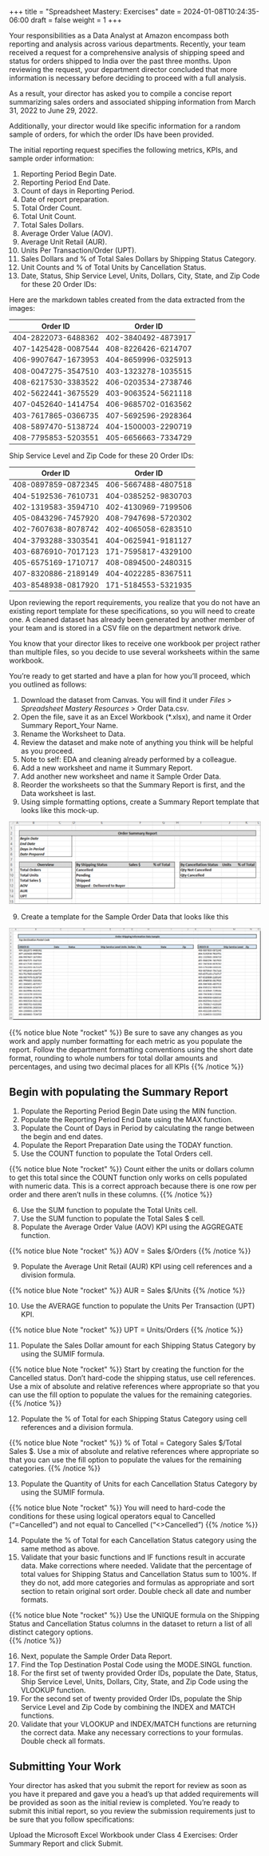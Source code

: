 +++
title = "Spreadsheet Mastery: Exercises"
date = 2024-01-08T10:24:35-06:00
draft = false
weight = 1
+++

Your responsibilities as a Data Analyst at Amazon encompass both reporting and analysis across various departments. Recently, your team received a request for a comprehensive analysis of shipping speed and status for orders shipped to India over the past three months. Upon reviewing the request, your department director concluded that more information is necessary before deciding to proceed with a full analysis.

As a result, your director has asked you to compile a concise report summarizing sales orders and associated shipping information from March 31, 2022 to June 29, 2022.

Additionally, your director would like specific information for a random sample of orders, for which the order IDs have been provided.

The initial reporting request specifies the following metrics, KPIs, and sample order information:
1. Reporting Period Begin Date.
1. Reporting Period End Date.
1. Count of days in Reporting Period.
1. Date of report preparation.
1. Total Order Count.
1. Total Unit Count.
1. Total Sales Dollars.
1. Average Order Value (AOV).
1. Average Unit Retail (AUR).
1. Units Per Transaction/Order (UPT).
1. Sales Dollars and % of Total Sales Dollars by Shipping Status Category.
1. Unit Counts and % of Total Units by Cancellation Status.
1. Date, Status, Ship Service Level, Units, Dollars, City, State, and Zip Code for these 20 Order IDs:

Here are the markdown tables created from the data extracted from the images:

| Order ID                | Order ID                |
|-------------------------|-------------------------|
| 404-2822073-6488362     | 402-3840492-4873917     |
| 407-1425428-0087544     | 408-8226426-6214707     |
| 406-9907647-1673953     | 404-8659996-0325913     |
| 408-0047275-3547510     | 403-1323278-1035515     |
| 408-6217530-3383522     | 406-0203534-2738746     |
| 402-5622441-3675529     | 403-9063524-5621118     |
| 407-0452640-1414754     | 406-9685702-0163562     |
| 403-7617865-0366735     | 407-5692596-2928364     |
| 408-5897470-5138724     | 404-1500003-2290719     |
| 408-7795853-5203551     | 405-6656663-7334729     |


Ship Service Level and Zip Code for these 20 Order IDs:

| Order ID                | Order ID                |
|-------------------------|-------------------------|
| 408-0897859-0872345     | 406-5667488-4807518     |
| 404-5192536-7610731     | 404-0385252-9830703     |
| 402-1319583-3594710     | 402-4130969-7199506     |
| 405-0843296-7457920     | 408-7947698-5720302     |
| 402-7607638-8078742     | 402-4065058-6283510     |
| 404-3793288-3303541     | 404-0625941-9181127     |
| 403-6876910-7017123     | 171-7595817-4329100     |
| 405-6575169-1710717     | 408-0894500-2480315     |
| 407-8320886-2189149     | 404-4022285-8367511     |
| 403-8548938-0817920     | 171-5184553-5321935     |

Upon reviewing the report requirements, you realize that you do not have an existing report template for these specifications, so you will need to create one. A cleaned dataset has already been generated by another member of your team and is stored in a CSV file on the department network drive.

You know that your director likes to receive one workbook per project rather than multiple files, so you decide to use several worksheets within the same workbook.

You’re ready to get started and have a plan for how you’ll proceed, which you outlined as follows:
1. Download the dataset from Canvas. You will find it under *Files* > *Spreadsheet Mastery Resources* > Order Data.csv.
1. Open the file, save it as an Excel Workbook (*.xlsx), and name it Order Summary Report_Your Name.
1. Rename the Worksheet to Data.
1. Review the dataset and make note of anything you think will be helpful as you proceed.
1. Note to self: EDA and cleaning already performed by a colleague.
1. Add a new worksheet and name it Summary Report.
1. Add another new worksheet and name it Sample Order Data.
1. Reorder the worksheets so that the Summary Report is first, and the Data worksheet is last.
1. Using simple formatting options, create a Summary Report template that looks like this mock-up.

![Summary report template mock-up](pictures/summary-report-template.png?classes=border)

9. Create a template for the Sample Order Data that looks like this

![Sample order data template](pictures/sample-order-data.png?classes=border)

{{% notice blue Note "rocket" %}}
Be sure to save any changes as you work and apply number formatting for each metric as you populate the report. Follow the department formatting conventions using the short date format, rounding to whole numbers for total dollar amounts and percentages, and using two decimal places for all KPIs
{{% /notice %}}

## Begin with populating the Summary Report
1. Populate the Reporting Period Begin Date using the MIN function.
1. Populate the Reporting Period End Date using the MAX function.
1. Populate the Count of Days in Period by calculating the range between the begin and end dates.
1. Populate the Report Preparation Date using the TODAY function.
1. Use the COUNT function to populate the Total Orders cell. 

{{% notice blue Note "rocket" %}}
Count either the units or dollars column to get this total since the COUNT function only works on cells populated with numeric data. This is a correct approach because there is one row per order and there aren’t nulls in these columns.
{{% /notice %}}

6. Use the SUM function to populate the Total Units cell.
7. Use the SUM function to populate the Total Sales $ cell.
8. Populate the Average Order Value (AOV) KPI using the AGGREGATE function.

{{% notice blue Note "rocket" %}}
AOV = Sales $/Orders
{{% /notice %}}

9. Populate the Average Unit Retail (AUR) KPI using cell references and a division formula.

{{% notice blue Note "rocket" %}}
AUR = Sales $/Units
{{% /notice %}}

10. Use the AVERAGE function to populate the Units Per Transaction (UPT) KPI.

{{% notice blue Note "rocket" %}}
UPT = Units/Orders
{{% /notice %}}

11. Populate the Sales Dollar amount for each Shipping Status Category by using the SUMIF formula.

{{% notice blue Note "rocket" %}}
Start by creating the function for the Cancelled status. Don’t hard-code the shipping status, use cell references. Use a mix of absolute and relative references where appropriate so that you can use the fill option to populate the values for the remaining categories.
{{% /notice %}}

12. Populate the % of Total for each Shipping Status Category using cell references and a division formula.

{{% notice blue Note "rocket" %}}
% of Total = Category Sales $/Total Sales $. Use a mix of absolute and relative references where appropriate so that you can use the fill option to populate the values for the remaining categories.
{{% /notice %}}

13. Populate the Quantity of Units for each Cancellation Status Category by using the SUMIF formula.

{{% notice blue Note "rocket" %}}
You will need to hard-code the conditions for these using logical operators equal to Cancelled (“=Cancelled”) and not equal to Cancelled (“<>Cancelled”)
{{% /notice %}}

14. Populate the % of Total for each Cancellation Status category using the same method as above.
15. Validate that your basic functions and IF functions result in accurate data. Make corrections where needed. Validate that the percentage of total values for Shipping Status and Cancellation Status sum to 100%. If they do not, add more categories and formulas as appropriate and sort section to retain original sort order. Double check all date and number formats.

{{% notice blue Note "rocket" %}}
Use the UNIQUE formula on the Shipping Status and Cancellation Status columns in the dataset to return a list of all distinct category options.  
{{% /notice %}}

16. Next, populate the Sample Order Data Report.
17. Find the Top Destination Postal Code using the MODE.SINGL function.
18. For the first set of twenty provided Order IDs, populate the Date, Status, Ship Service Level, Units, Dollars, City, State, and Zip Code using the VLOOKUP function.
19. For the second set of twenty provided Order IDs, populate the Ship Service Level and Zip Code by combining the INDEX and MATCH functions.
20. Validate that your VLOOKUP and INDEX/MATCH functions are returning the correct data. Make any necessary corrections to your formulas. Double check all formats.

## Submitting Your Work

Your director has asked that you submit the report for review as soon as you have it prepared and gave you a head’s up that added requirements will be provided as soon as the initial review is completed. You’re ready to submit this initial report, so you review the submission requirements just to be sure that you follow specifications:

Upload the Microsoft Excel Workbook under Class 4 Exercises: Order Summary Report and click Submit.




